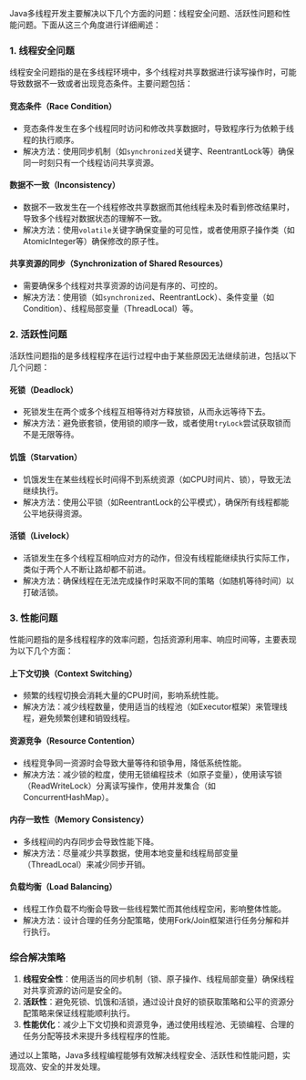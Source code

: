 Java多线程开发主要解决以下几个方面的问题：线程安全问题、活跃性问题和性能问题。下面从这三个角度进行详细阐述：

### 1. 线程安全问题

线程安全问题指的是在多线程环境中，多个线程对共享数据进行读写操作时，可能导致数据不一致或者出现竞态条件。主要问题包括：

#### 竞态条件（Race Condition）
- 竞态条件发生在多个线程同时访问和修改共享数据时，导致程序行为依赖于线程的执行顺序。
- 解决方法：使用同步机制（如`synchronized`关键字、ReentrantLock等）确保同一时刻只有一个线程访问共享资源。

#### 数据不一致（Inconsistency）
- 数据不一致发生在一个线程修改共享数据而其他线程未及时看到修改结果时，导致多个线程对数据状态的理解不一致。
- 解决方法：使用`volatile`关键字确保变量的可见性，或者使用原子操作类（如AtomicInteger等）确保修改的原子性。

#### 共享资源的同步（Synchronization of Shared Resources）
- 需要确保多个线程对共享资源的访问是有序的、可控的。
- 解决方法：使用锁（如`synchronized`、ReentrantLock）、条件变量（如Condition）、线程局部变量（ThreadLocal）等。

### 2. 活跃性问题

活跃性问题指的是多线程程序在运行过程中由于某些原因无法继续前进，包括以下几个问题：

#### 死锁（Deadlock）
- 死锁发生在两个或多个线程互相等待对方释放锁，从而永远等待下去。
- 解决方法：避免嵌套锁，使用锁的顺序一致，或者使用`tryLock`尝试获取锁而不是无限等待。

#### 饥饿（Starvation）
- 饥饿发生在某些线程长时间得不到系统资源（如CPU时间片、锁），导致无法继续执行。
- 解决方法：使用公平锁（如ReentrantLock的公平模式），确保所有线程都能公平地获得资源。

#### 活锁（Livelock）
- 活锁发生在多个线程互相响应对方的动作，但没有线程能继续执行实际工作，类似于两个人不断让路却都不前进。
- 解决方法：确保线程在无法完成操作时采取不同的策略（如随机等待时间）以打破活锁。

### 3. 性能问题

性能问题指的是多线程程序的效率问题，包括资源利用率、响应时间等，主要表现为以下几个方面：

#### 上下文切换（Context Switching）
- 频繁的线程切换会消耗大量的CPU时间，影响系统性能。
- 解决方法：减少线程数量，使用适当的线程池（如Executor框架）来管理线程，避免频繁创建和销毁线程。

#### 资源竞争（Resource Contention）
- 线程竞争同一资源时会导致大量等待和锁争用，降低系统性能。
- 解决方法：减少锁的粒度，使用无锁编程技术（如原子变量），使用读写锁（ReadWriteLock）分离读写操作，使用并发集合（如ConcurrentHashMap）。

#### 内存一致性（Memory Consistency）
- 多线程间的内存同步会导致性能下降。
- 解决方法：尽量减少共享数据，使用本地变量和线程局部变量（ThreadLocal）来减少同步开销。

#### 负载均衡（Load Balancing）
- 线程工作负载不均衡会导致一些线程繁忙而其他线程空闲，影响整体性能。
- 解决方法：设计合理的任务分配策略，使用Fork/Join框架进行任务分解和并行执行。

### 综合解决策略

1. **线程安全性**：使用适当的同步机制（锁、原子操作、线程局部变量）确保线程对共享资源的访问是安全的。
2. **活跃性**：避免死锁、饥饿和活锁，通过设计良好的锁获取策略和公平的资源分配策略来保证线程能顺利执行。
3. **性能优化**：减少上下文切换和资源竞争，通过使用线程池、无锁编程、合理的任务分配等技术来提升多线程程序的性能。

通过以上策略，Java多线程编程能够有效解决线程安全、活跃性和性能问题，实现高效、安全的并发处理。